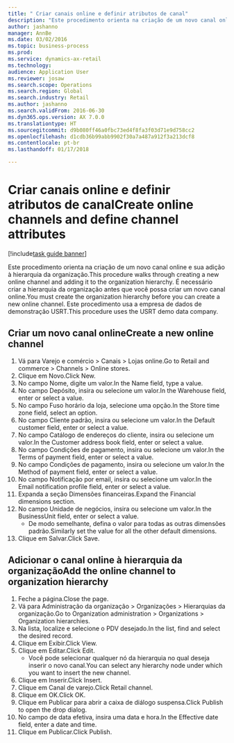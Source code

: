 ```yaml
--- 
title: " Criar canais online e definir atributos de canal"
description: "Este procedimento orienta na criação de um novo canal online e sua adição à hierarquia da organização."
author: jashanno
manager: AnnBe
ms.date: 03/02/2016
ms.topic: business-process
ms.prod: 
ms.service: dynamics-ax-retail
ms.technology: 
audience: Application User
ms.reviewer: josaw
ms.search.scope: Operations
ms.search.region: Global
ms.search.industry: Retail
ms.author: jashanno
ms.search.validFrom: 2016-06-30
ms.dyn365.ops.version: AX 7.0.0
ms.translationtype: HT
ms.sourcegitcommit: d9b080ff46a0fbc73ed4f8fa3f03d71e9d758cc2
ms.openlocfilehash: d1cdb36b99abb9902f30a7a487a912f3a213dcf8
ms.contentlocale: pt-br
ms.lasthandoff: 01/17/2018

---
```

# <a name="create-online-channels-and-define-channel-attributes"></a><span data-ttu-id="1d17b-103"> Criar canais online e definir atributos de canal</span><span class="sxs-lookup"><span data-stu-id="1d17b-103">Create online channels and define channel attributes</span></span>

[!include[task guide banner](../includes/task-guide-banner.md)]

<span data-ttu-id="1d17b-104">Este procedimento orienta na criação de um novo canal online e sua adição à hierarquia da organização.</span><span class="sxs-lookup"><span data-stu-id="1d17b-104">This procedure walks through creating a new online channel and adding it to the organization hierarchy.</span></span> <span data-ttu-id="1d17b-105">É necessário criar a hierarquia da organização antes que você possa criar um novo canal online.</span><span class="sxs-lookup"><span data-stu-id="1d17b-105">You must create the organization hierarchy before you can create a new online channel.</span></span> <span data-ttu-id="1d17b-106">Este procedimento usa a empresa de dados de demonstração USRT.</span><span class="sxs-lookup"><span data-stu-id="1d17b-106">This procedure uses the USRT demo data company.</span></span>


## <a name="create-a-new-online-channel"></a><span data-ttu-id="1d17b-107">Criar um novo canal online</span><span class="sxs-lookup"><span data-stu-id="1d17b-107">Create a new online channel</span></span>
1. <span data-ttu-id="1d17b-108">Vá para Varejo e comércio > Canais > Lojas online.</span><span class="sxs-lookup"><span data-stu-id="1d17b-108">Go to Retail and commerce > Channels > Online stores.</span></span>
2. <span data-ttu-id="1d17b-109">Clique em Novo.</span><span class="sxs-lookup"><span data-stu-id="1d17b-109">Click New.</span></span>
3. <span data-ttu-id="1d17b-110">No campo Nome, digite um valor.</span><span class="sxs-lookup"><span data-stu-id="1d17b-110">In the Name field, type a value.</span></span>
4. <span data-ttu-id="1d17b-111">No campo Depósito, insira ou selecione um valor.</span><span class="sxs-lookup"><span data-stu-id="1d17b-111">In the Warehouse field, enter or select a value.</span></span>
5. <span data-ttu-id="1d17b-112">No campo Fuso horário da loja, selecione uma opção.</span><span class="sxs-lookup"><span data-stu-id="1d17b-112">In the Store time zone field, select an option.</span></span>
6. <span data-ttu-id="1d17b-113">No campo Cliente padrão, insira ou selecione um valor.</span><span class="sxs-lookup"><span data-stu-id="1d17b-113">In the Default customer field, enter or select a value.</span></span>
7. <span data-ttu-id="1d17b-114">No campo Catálogo de endereços do cliente, insira ou selecione um valor.</span><span class="sxs-lookup"><span data-stu-id="1d17b-114">In the Customer address book field, enter or select a value.</span></span>
8. <span data-ttu-id="1d17b-115">No campo Condições de pagamento, insira ou selecione um valor.</span><span class="sxs-lookup"><span data-stu-id="1d17b-115">In the Terms of payment field, enter or select a value.</span></span>
9. <span data-ttu-id="1d17b-116">No campo Condições de pagamento, insira ou selecione um valor.</span><span class="sxs-lookup"><span data-stu-id="1d17b-116">In the Method of payment field, enter or select a value.</span></span>
10. <span data-ttu-id="1d17b-117">No campo Notificação por email, insira ou selecione um valor.</span><span class="sxs-lookup"><span data-stu-id="1d17b-117">In the Email notification profile field, enter or select a value.</span></span>
11. <span data-ttu-id="1d17b-118">Expanda a seção Dimensões financeiras.</span><span class="sxs-lookup"><span data-stu-id="1d17b-118">Expand the Financial dimensions section.</span></span>
12. <span data-ttu-id="1d17b-119">No campo Unidade de negócios, insira ou selecione um valor.</span><span class="sxs-lookup"><span data-stu-id="1d17b-119">In the BusinessUnit field, enter or select a value.</span></span>
    * <span data-ttu-id="1d17b-120">De modo semelhante, defina o valor para todas as outras dimensões padrão.</span><span class="sxs-lookup"><span data-stu-id="1d17b-120">Similarly set the value for all the other default dimensions.</span></span>  
13. <span data-ttu-id="1d17b-121">Clique em Salvar.</span><span class="sxs-lookup"><span data-stu-id="1d17b-121">Click Save.</span></span>

## <a name="add-the-online-channel-to-organization-hierarchy"></a><span data-ttu-id="1d17b-122">Adicionar o canal online à hierarquia da organização</span><span class="sxs-lookup"><span data-stu-id="1d17b-122">Add the online channel to organization hierarchy</span></span>
1. <span data-ttu-id="1d17b-123">Feche a página.</span><span class="sxs-lookup"><span data-stu-id="1d17b-123">Close the page.</span></span>
2. <span data-ttu-id="1d17b-124">Vá para Administração da organização > Organizações > Hierarquias da organização.</span><span class="sxs-lookup"><span data-stu-id="1d17b-124">Go to Organization administration > Organizations > Organization hierarchies.</span></span>
3. <span data-ttu-id="1d17b-125">Na lista, localize e selecione o PDV desejado.</span><span class="sxs-lookup"><span data-stu-id="1d17b-125">In the list, find and select the desired record.</span></span>
4. <span data-ttu-id="1d17b-126">Clique em Exibir.</span><span class="sxs-lookup"><span data-stu-id="1d17b-126">Click View.</span></span>
5. <span data-ttu-id="1d17b-127">Clique em Editar.</span><span class="sxs-lookup"><span data-stu-id="1d17b-127">Click Edit.</span></span>
    * <span data-ttu-id="1d17b-128">Você pode selecionar qualquer nó da hierarquia no qual deseja inserir o novo canal.</span><span class="sxs-lookup"><span data-stu-id="1d17b-128">You can select any hierarchy node under which you want to insert the new channel.</span></span>  
6. <span data-ttu-id="1d17b-129">Clique em Inserir.</span><span class="sxs-lookup"><span data-stu-id="1d17b-129">Click Insert.</span></span>
7. <span data-ttu-id="1d17b-130">Clique em Canal de varejo.</span><span class="sxs-lookup"><span data-stu-id="1d17b-130">Click Retail channel.</span></span>
8. <span data-ttu-id="1d17b-131">Clique em OK.</span><span class="sxs-lookup"><span data-stu-id="1d17b-131">Click OK.</span></span>
9. <span data-ttu-id="1d17b-132">Clique em Publicar para abrir a caixa de diálogo suspensa.</span><span class="sxs-lookup"><span data-stu-id="1d17b-132">Click Publish to open the drop dialog.</span></span>
10. <span data-ttu-id="1d17b-133">No campo de data efetiva, insira uma data e hora.</span><span class="sxs-lookup"><span data-stu-id="1d17b-133">In the Effective date field, enter a date and time.</span></span>
11. <span data-ttu-id="1d17b-134">Clique em Publicar.</span><span class="sxs-lookup"><span data-stu-id="1d17b-134">Click Publish.</span></span>


